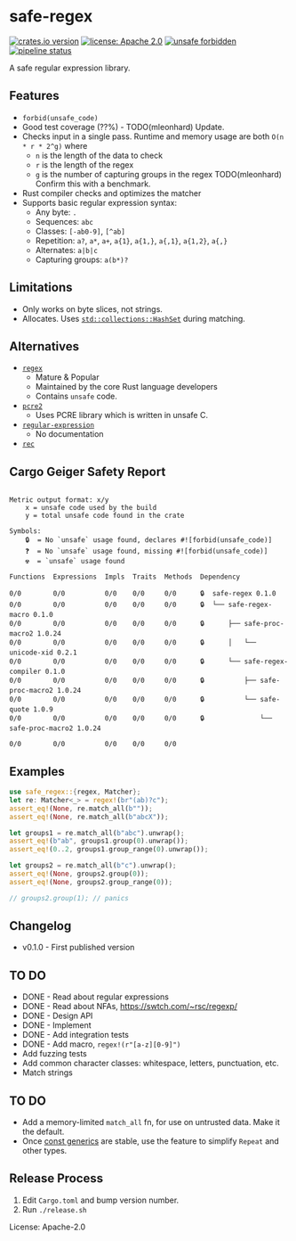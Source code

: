 # safe-regex

[![crates.io version](https://img.shields.io/crates/v/safe-regex.svg)](https://crates.io/crates/safe-regex)
[![license: Apache 2.0](https://gitlab.com/leonhard-llc/safe-regex-rs/-/raw/main/license-apache-2.0.svg)](http://www.apache.org/licenses/LICENSE-2.0)
[![unsafe forbidden](https://gitlab.com/leonhard-llc/safe-regex-rs/-/raw/main/unsafe-forbidden-success.svg)](https://github.com/rust-secure-code/safety-dance/)
[![pipeline status](https://gitlab.com/leonhard-llc/safe-regex-rs/badges/main/pipeline.svg)](https://gitlab.com/leonhard-llc/safe-regex-rs/-/pipelines)

A safe regular expression library.

## Features
- `forbid(unsafe_code)`
- Good test coverage (??%) - TODO(mleonhard) Update.
- Checks input in a single pass.
  Runtime and memory usage are both `O(n * r * 2^g)` where
  - `n` is the length of the data to check
  - `r` is the length of the regex
  - `g` is the number of capturing groups in the regex
  TODO(mleonhard) Confirm this with a benchmark.
- Rust compiler checks and optimizes the matcher
- Supports basic regular expression syntax:
  - Any byte: `.`
  - Sequences: `abc`
  - Classes: `[-ab0-9]`, `[^ab]`
  - Repetition: `a?`, `a*`, `a+`, `a{1}`, `a{1,}`, `a{,1}`, `a{1,2}`, `a{,}`
  - Alternates: `a|b|c`
  - Capturing groups: `a(b*)?`

## Limitations
- Only works on byte slices, not strings.
- Allocates.  Uses
  [`std::collections::HashSet`](https://doc.rust-lang.org/stable/std/collections/struct.HashSet.html)
  during matching.

## Alternatives
- [`regex`](https://crates.io/crates/regex)
  - Mature & Popular
  - Maintained by the core Rust language developers
  - Contains `unsafe` code.
- [`pcre2`](https://crates.io/crates/pcre2)
  - Uses PCRE library which is written in unsafe C.
- [`regular-expression`](https://crates.io/crates/regular-expression)
  - No documentation
- [`rec`](https://crates.io/crates/rec)

## Cargo Geiger Safety Report
```

Metric output format: x/y
    x = unsafe code used by the build
    y = total unsafe code found in the crate

Symbols: 
    🔒  = No `unsafe` usage found, declares #![forbid(unsafe_code)]
    ❓  = No `unsafe` usage found, missing #![forbid(unsafe_code)]
    ☢️  = `unsafe` usage found

Functions  Expressions  Impls  Traits  Methods  Dependency

0/0        0/0          0/0    0/0     0/0      🔒  safe-regex 0.1.0
0/0        0/0          0/0    0/0     0/0      🔒  └── safe-regex-macro 0.1.0
0/0        0/0          0/0    0/0     0/0      🔒      ├── safe-proc-macro2 1.0.24
0/0        0/0          0/0    0/0     0/0      🔒      │   └── unicode-xid 0.2.1
0/0        0/0          0/0    0/0     0/0      🔒      └── safe-regex-compiler 0.1.0
0/0        0/0          0/0    0/0     0/0      🔒          ├── safe-proc-macro2 1.0.24
0/0        0/0          0/0    0/0     0/0      🔒          └── safe-quote 1.0.9
0/0        0/0          0/0    0/0     0/0      🔒              └── safe-proc-macro2 1.0.24

0/0        0/0          0/0    0/0     0/0    

```
## Examples
```rust
use safe_regex::{regex, Matcher};
let re: Matcher<_> = regex!(br"(ab)?c");
assert_eq!(None, re.match_all(b""));
assert_eq!(None, re.match_all(b"abcX"));

let groups1 = re.match_all(b"abc").unwrap();
assert_eq!(b"ab", groups1.group(0).unwrap());
assert_eq!(0..2, groups1.group_range(0).unwrap());

let groups2 = re.match_all(b"c").unwrap();
assert_eq!(None, groups2.group(0));
assert_eq!(None, groups2.group_range(0));

// groups2.group(1); // panics
```

## Changelog
- v0.1.0 - First published version

## TO DO
- DONE - Read about regular expressions
- DONE - Read about NFAs, <https://swtch.com/~rsc/regexp/>
- DONE - Design API
- DONE - Implement
- DONE - Add integration tests
- DONE - Add macro, `regex!(r"[a-z][0-9]")`
- Add fuzzing tests
- Add common character classes: whitespace, letters, punctuation, etc.
- Match strings

## TO DO
- Add a memory-limited `match_all` fn, for use on untrusted data.
  Make it the default.
- Once [const generics](https://github.com/rust-lang/rust/issues/44580)
  are stable, use the feature to simplify `Repeat` and other types.

## Release Process
1. Edit `Cargo.toml` and bump version number.
1. Run `./release.sh`

License: Apache-2.0
